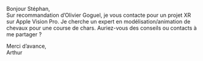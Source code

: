 Bonjour Stéphan,  
Sur recommandation d’Olivier Goguel, je vous contacte pour un projet XR sur Apple Vision Pro. Je cherche un expert en modélisation/animation de chevaux pour une course de chars. Auriez-vous des conseils ou contacts à me partager ?

Merci d’avance,  
Arthur




